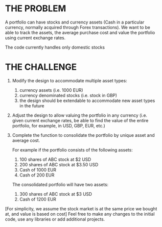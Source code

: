 # THE PROBLEM
A portfolio can have stocks and currency assets (Cash in a particular
currency, normally acquired through Forex transactions). We want to
be able to track the assets, the average purchase cost and value the
portfolio using current exchange rates.

The code currently handles only domestic stocks

# THE CHALLENGE
1. Modify the design to accommodate multiple asset types:
   1. currency assets (i.e. 1000 EUR)
   2. currency denominated stocks (i.e. stock in GBP)
   3. the design should be extendable to accommodate new asset types in the future

2. Adjust the design to allow valuing the portfolio in any
   currency (i.e. given current exchange rates, be able to find
   the value of the entire portfolio, for example, in USD, GBP,
   EUR, etc.)
3. Complete the function to consolidate the portfolio by unique 
   asset and average cost.

   For example if the portfolio consists of the following assets:
   1. 100 shares of ABC stock at $2 USD
   2. 200 shares of ABC stock at $3.50 USD
   3. Cash of 1000 EUR
   4. Cash of 200 EUR

   The consolidated portfolio will have two assets:
   1. 300 shares of ABC stock at $3 USD
   2. Cash of 1200 EUR

[For simplicity, we assume the stock market is at the same price we
bought at, and value is based on cost]
Feel free to make any changes to the initial code, use any libraries
or add additional projects.